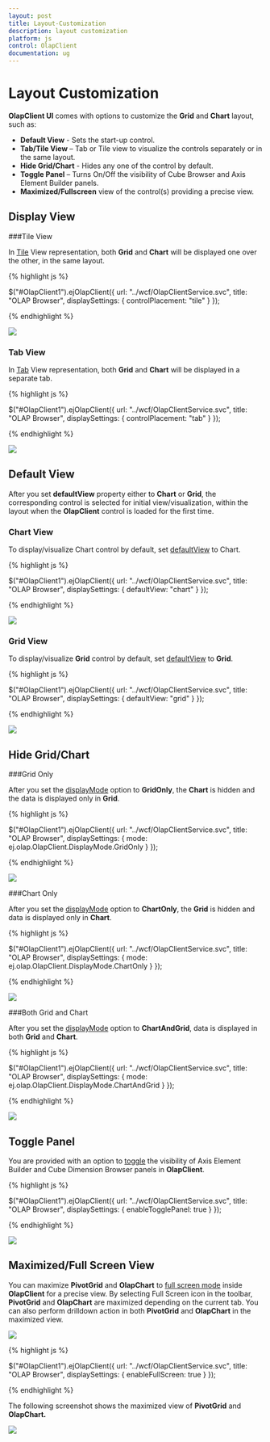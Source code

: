 ```yaml
---
layout: post
title: Layout-Customization
description: layout customization
platform: js
control: OlapClient
documentation: ug
---
```


# Layout Customization

**OlapClient UI** comes with options to customize the **Grid** and **Chart** layout, such as:

   * **Default View** - Sets the start-up control. 
   * **Tab/Tile View** – Tab or Tile view to visualize the controls separately or in the same layout. 
   * **Hide Grid/Chart** - Hides any one of the control by default. 
   * **Toggle Panel** – Turns On/Off the visibility of Cube Browser and Axis Element Builder panels.  
   * **Maximized/Fullscreen** view of the control(s) providing a precise view.

## Display View

###Tile View

In [Tile](/js/api/ejOlapClient#members:displaysettings-controlplacement) View representation, both **Grid** and **Chart** will be displayed one over the other, in the same layout. 

{% highlight js %}

$("#OlapClient1").ejOlapClient({
    url: "../wcf/OlapClientService.svc",
    title: "OLAP Browser",
    displaySettings: {
        controlPlacement: "tile"
    }
});

{% endhighlight %}

![](/js/OlapClient/Layout-Customization_images/Layout-Customization_img1.png) 

### Tab View

In [Tab](/js/api/ejOlapClient#members:displaysettings-controlplacement) View representation, both **Grid** and **Chart** will be displayed in a separate tab.

{% highlight js %}

$("#OlapClient1").ejOlapClient({
    url: "../wcf/OlapClientService.svc",
    title: "OLAP Browser",
    displaySettings: {
        controlPlacement: "tab"
    }
});


{% endhighlight %}

![](/js/OlapClient/Layout-Customization_images/Layout-Customization_img2.png) 

## Default View

After you set **defaultView** property either to **Chart** or **Grid**, the corresponding control is selected for initial view/visualization, within the layout when the **OlapClient** control is loaded for the first time. 

### Chart View

To display/visualize Chart control by default, set [defaultView](/js/api/ejOlapClient#members:displaysettings-defaultview) to Chart.

{% highlight js %}

$("#OlapClient1").ejOlapClient({
    url: "../wcf/OlapClientService.svc",
    title: "OLAP Browser",
    displaySettings: {
        defaultView: "chart"
    }
});


{% endhighlight %}

![](/js/OlapClient/Layout-Customization_images/Layout-Customization_img3.png) 

### Grid View

To display/visualize **Grid** control by default, set [defaultView](/js/api/ejOlapClient#members:displaysettings-defaultview) to **Grid**.

{% highlight js %}

$("#OlapClient1").ejOlapClient({
    url: "../wcf/OlapClientService.svc",
    title: "OLAP Browser",
    displaySettings: {
        defaultView: "grid"
    }
});


{% endhighlight %}

![](/js/OlapClient/Layout-Customization_images/Layout-Customization_img4.png) 

## Hide Grid/Chart

###Grid Only

After you set the [displayMode](/js/api/ejOlapClient#members:displaysettings-mode) option to **GridOnly**, the **Chart** is hidden and the data is displayed only in **Grid**.

{% highlight js %}

$("#OlapClient1").ejOlapClient({
    url: "../wcf/OlapClientService.svc",
    title: "OLAP Browser",
    displaySettings: {
        mode: ej.olap.OlapClient.DisplayMode.GridOnly
    }
});


{% endhighlight %}

![](/js/OlapClient/Layout-Customization_images/Layout-Customization_img5.png) 

###Chart Only

After you set the [displayMode](/js/api/ejOlapClient#members:displaysettings-mode) option to **ChartOnly**, the **Grid** is hidden and data is displayed only in **Chart**.

{% highlight js %}

$("#OlapClient1").ejOlapClient({
    url: "../wcf/OlapClientService.svc",
    title: "OLAP Browser",
    displaySettings: {
        mode: ej.olap.OlapClient.DisplayMode.ChartOnly
    }
});


{% endhighlight %}

![](/js/OlapClient/Layout-Customization_images/Layout-Customization_img6.png) 

###Both Grid and Chart

After you set the [displayMode](/js/api/ejOlapClient#members:displaysettings-mode) option to **ChartAndGrid**, data is displayed in both **Grid** and **Chart**.

{% highlight js %}

$("#OlapClient1").ejOlapClient({
    url: "../wcf/OlapClientService.svc",
    title: "OLAP Browser",
    displaySettings: {
        mode: ej.olap.OlapClient.DisplayMode.ChartAndGrid
    }
});


{% endhighlight %}

![](/js/OlapClient/Layout-Customization_images/Layout-Customization_img7.png) 

## Toggle Panel

You are provided with an option to [toggle](/js/api/ejOlapClient#members:displaysettings-enabletogglepanel) the visibility of Axis Element Builder and Cube Dimension Browser panels in **OlapClient**.

{% highlight js %}

$("#OlapClient1").ejOlapClient({
    url: "../wcf/OlapClientService.svc",
    title: "OLAP Browser",
    displaySettings: {
        enableTogglePanel: true
    }
});


{% endhighlight %}

![](/js/OlapClient/Layout-Customization_images/Layout-Customization_img8.png) 

## Maximized/Full Screen View

You can maximize **PivotGrid** and **OlapChart** to [full screen mode](/js/api/ejOlapClient#members:displaysettings-enablefullscreen) inside **OlapClient** for a precise view. By selecting Full Screen icon in the toolbar, **PivotGrid** and **OlapChart** are maximized depending on the current tab. You can also perform drilldown action in both **PivotGrid** and **OlapChart** in the maximized view.

![](/js/OlapClient/Layout-Customization_images/Layout-Customization_img9.png) 

{% highlight js %}

$("#OlapClient1").ejOlapClient({
    url: "../wcf/OlapClientService.svc",
    title: "OLAP Browser",
    displaySettings: {
        enableFullScreen: true
    }
});

{% endhighlight %}

The following screenshot shows the maximized view of **PivotGrid** and **OlapChart.**

![](/js/OlapClient/Layout-Customization_images/Layout-Customization_img10.png) 

